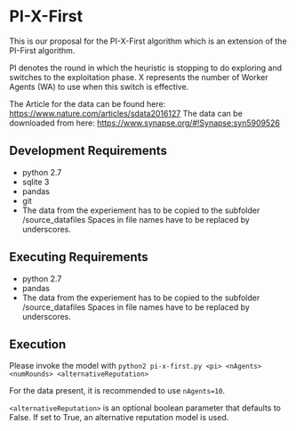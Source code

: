 # PI-X-First


This is our proposal for the PI-X-First algorithm which is an extension of the PI-First algorithm.

PI denotes the round in which the heuristic is stopping to do exploring and switches to the exploitation phase. X represents the number of Worker Agents (WA) to use when this switch is effective.

The Article for the data can be found here: https://www.nature.com/articles/sdata2016127
The data can be downloaded from here: https://www.synapse.org/#!Synapse:syn5909526


## Development Requirements

- python 2.7
- sqlite 3
- pandas
- git
- The data from the experiement has to be copied to the subfolder /source_datafiles
  Spaces in file names have to be replaced by underscores.

## Executing Requirements

- python 2.7
- pandas
- The data from the experiement has to be copied to the subfolder /source_datafiles
  Spaces in file names have to be replaced by underscores.

## Execution
Please invoke the model with `python2 pi-x-first.py <pi> <nAgents> <numRounds> <alternativeReputation>`

For the data present, it is recommended to use `nAgents=10`.

`<alternativeReputation>` is an optional boolean parameter that defaults to False. If set to True, an alternative reputation model is used.
